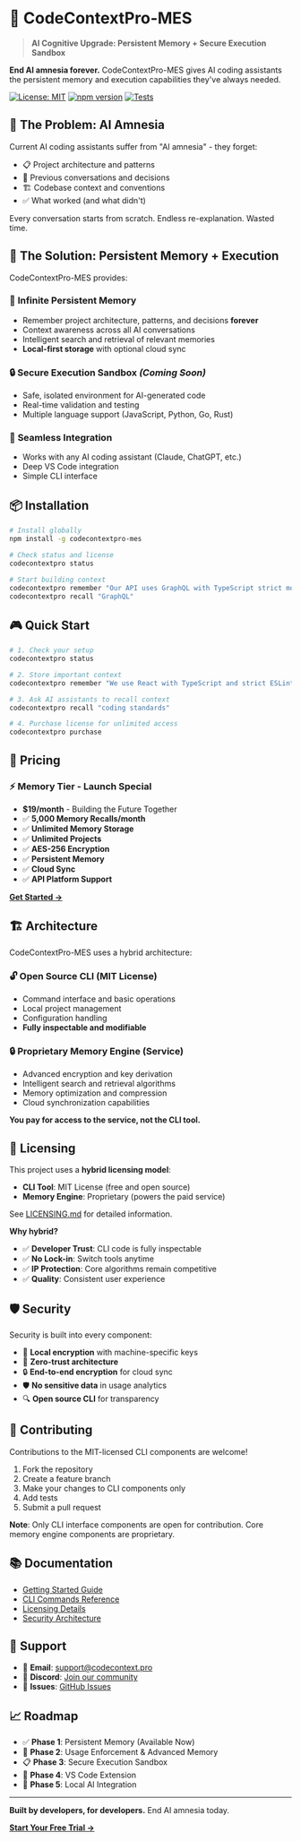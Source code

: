 # 🧠 CodeContextPro-MES

> **AI Cognitive Upgrade: Persistent Memory + Secure Execution Sandbox**

**End AI amnesia forever.** CodeContextPro-MES gives AI coding assistants the persistent memory and execution capabilities they've always needed.

[![License: MIT](https://img.shields.io/badge/License-MIT-yellow.svg)](https://opensource.org/licenses/MIT)
[![npm version](https://badge.fury.io/js/codecontextpro-mes.svg)](https://www.npmjs.com/package/codecontextpro-mes)
[![Tests](https://github.com/jahboukie/codecontextpro-mes/actions/workflows/test.yml/badge.svg)](https://github.com/jahboukie/codecontextpro-mes/actions)

## 🎯 **The Problem: AI Amnesia**

Current AI coding assistants suffer from "AI amnesia" - they forget:
- 📋 Project architecture and patterns
- 🔄 Previous conversations and decisions  
- 🏗️ Codebase context and conventions
- ✅ What worked (and what didn't)

Every conversation starts from scratch. Endless re-explanation. Wasted time.

## 🚀 **The Solution: Persistent Memory + Execution**

CodeContextPro-MES provides:

### 🧠 **Infinite Persistent Memory**
- Remember project architecture, patterns, and decisions **forever**
- Context awareness across all AI conversations
- Intelligent search and retrieval of relevant memories
- **Local-first storage** with optional cloud sync

### 🔒 **Secure Execution Sandbox** *(Coming Soon)*
- Safe, isolated environment for AI-generated code
- Real-time validation and testing
- Multiple language support (JavaScript, Python, Go, Rust)

### 🔗 **Seamless Integration**
- Works with any AI coding assistant (Claude, ChatGPT, etc.)
- Deep VS Code integration
- Simple CLI interface

## 📦 **Installation**

```bash
# Install globally
npm install -g codecontextpro-mes

# Check status and license
codecontextpro status

# Start building context
codecontextpro remember "Our API uses GraphQL with TypeScript strict mode"
codecontextpro recall "GraphQL"
```

## 🎮 **Quick Start**

```bash
# 1. Check your setup
codecontextpro status

# 2. Store important context
codecontextpro remember "We use React with TypeScript and strict ESLint rules"

# 3. Ask AI assistants to recall context
codecontextpro recall "coding standards"

# 4. Purchase license for unlimited access
codecontextpro purchase
```

## 💎 **Pricing**

### ⚡ **Memory Tier** - Launch Special
- **$19/month** - Building the Future Together
- ✅ **5,000 Memory Recalls/month**
- ✅ **Unlimited Memory Storage**
- ✅ **Unlimited Projects**
- ✅ **AES-256 Encryption**
- ✅ **Persistent Memory**
- ✅ **Cloud Sync**
- ✅ **API Platform Support**

[**Get Started →**](https://codecontextpro-mes.web.app)

## 🏗️ **Architecture**

CodeContextPro-MES uses a hybrid architecture:

### 🔓 **Open Source CLI** (MIT License)
- Command interface and basic operations
- Local project management
- Configuration handling
- **Fully inspectable and modifiable**

### 🔒 **Proprietary Memory Engine** (Service)
- Advanced encryption and key derivation
- Intelligent search and retrieval algorithms
- Memory optimization and compression
- Cloud synchronization capabilities

**You pay for access to the service, not the CLI tool.**

## 📄 **Licensing**

This project uses a **hybrid licensing model**:

- **CLI Tool**: MIT License (free and open source)
- **Memory Engine**: Proprietary (powers the paid service)

See [LICENSING.md](./LICENSING.md) for detailed information.

**Why hybrid?**
- ✅ **Developer Trust**: CLI code is fully inspectable
- ✅ **No Lock-in**: Switch tools anytime
- ✅ **IP Protection**: Core algorithms remain competitive
- ✅ **Quality**: Consistent user experience

## 🛡️ **Security**

Security is built into every component:

- 🔐 **Local encryption** with machine-specific keys
- 🏰 **Zero-trust architecture** 
- 🔒 **End-to-end encryption** for cloud sync
- 🛡️ **No sensitive data** in usage analytics
- 🔍 **Open source CLI** for transparency

## 🤝 **Contributing**

Contributions to the MIT-licensed CLI components are welcome!

1. Fork the repository
2. Create a feature branch
3. Make your changes to CLI components only
4. Add tests
5. Submit a pull request

**Note**: Only CLI interface components are open for contribution. Core memory engine components are proprietary.

## 📚 **Documentation**

- [Getting Started Guide](./docs/getting-started.md)
- [CLI Commands Reference](./docs/cli-reference.md)  
- [Licensing Details](./LICENSING.md)
- [Security Architecture](./docs/security.md)

## 🐛 **Support**

- 📧 **Email**: support@codecontext.pro
- 💬 **Discord**: [Join our community](https://discord.gg/codecontextpro)
- 🐛 **Issues**: [GitHub Issues](https://github.com/jahboukie/codecontextpro-mes/issues)

## 📈 **Roadmap**

- ✅ **Phase 1**: Persistent Memory (Available Now)
- 🚧 **Phase 2**: Usage Enforcement & Advanced Memory
- 📋 **Phase 3**: Secure Execution Sandbox
- 🎯 **Phase 4**: VS Code Extension
- 🤖 **Phase 5**: Local AI Integration

---

**Built by developers, for developers.** End AI amnesia today.

[**Start Your Free Trial →**](https://codecontextpro-mes.web.app)